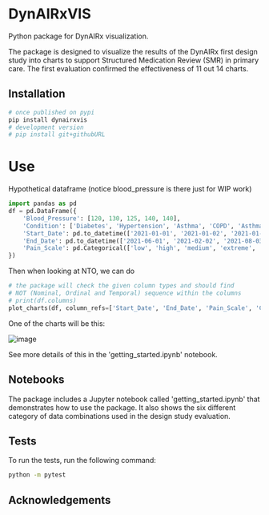 # DynAIRxVIS

Python package for DynAIRx visualization.

The package is designed to visualize the results of the DynAIRx first design study into charts to support Structured Medication Review (SMR) in primary care. The first evaluation confirmed the effectiveness of 11 out 14 charts.

## Installation

```bash
# once published on pypi
pip install dynairxvis
# development version
# pip install git+githubURL
```
# Use
Hypothetical dataframe (notice blood_pressure is there just for WIP work)
```py
import pandas as pd
df = pd.DataFrame({
    'Blood_Pressure': [120, 130, 125, 140, 140],
    'Condition': ['Diabetes', 'Hypertension', 'Asthma', 'COPD', 'Asthma'],
    'Start_Date': pd.to_datetime(['2021-01-01', '2021-01-02', '2021-01-03', '2021-01-06', '2022-01-06']),
    'End_Date': pd.to_datetime(['2021-06-01', '2021-02-02', '2021-08-03', '2021-10-04', '2022-06-06']),
    'Pain_Scale': pd.Categorical(['low', 'high', 'medium', 'extreme', 'high'], ordered=True)
})
```

Then when looking at NTO, we can do
```py
# the package will check the given column types and should find
# NOT (Nominal, Ordinal and Temporal) sequence within the columns
# print(df.columns)
plot_charts(df, column_refs=['Start_Date', 'End_Date', 'Pain_Scale', 'Condition'])
```
One of the charts will be this:

![image](https://github.com/user-attachments/assets/e518bdc9-6889-4b15-8dbc-eeba194a682a)

See more details of this in the 'getting_started.ipynb' notebook.

## Notebooks
The package includes a Jupyter notebook called 'getting_started.ipynb' that demonstrates how to use the package. It also shows the six different category of data combinations used in the design study evaluation.

## Tests
To run the tests, run the following command:

```bash
python -m pytest
```

## Acknowledgements
